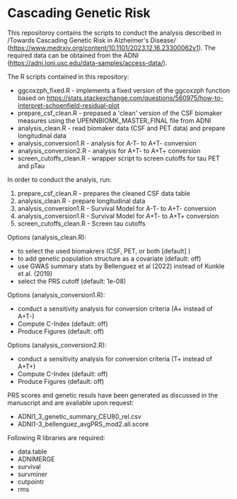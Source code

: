 # Cascading Genetic Risk

This repositoroy contains the scripts to conduct the analysis described in /Towards Cascading Genetic Risk in Alzheimer's Disease/ (https://www.medrxiv.org/content/10.1101/2023.12.16.23300062v1). The required data can be obtained from the ADNI (https://adni.loni.usc.edu/data-samples/access-data/).

The R scripts contained in this repository:
* ggcoxzph_fixed.R - implements a fixed version of the ggcoxzph function based on  https://stats.stackexchange.com/questions/560975/how-to-interpret-schoenfield-residual-plot
* prepare_csf_clean.R - prepased a 'clean' version of the CSF biomaker measures using the UPENNBIOMK_MASTER_FINAL file from ADNI
* analysis_clean.R - read biomaker data (CSF and PET data) and prepare longitudinal data
* analysis_conversion1.R - analysis for A-T- to A+T- conversion
* analysis_conversion2.R - analysis for A+T- to A+T+ conversion
* screen_cutoffs_clean.R - wrapper script to screen cutoffs for tau PET and pTau

In order to conduct the analyis, run:
1. prepare_csf_clean.R - prepares the cleaned CSF data table
2. analysis_clean.R    - prepare longitudinal data
3. analysis_conversion1.R - Survival Model for A-T- to A+T- conversion
4. analysis_conversion1.R - Survival Model for A+T- to A+T+ conversion
5. screen_cutoffs_clean.R - Screen tau cutoffs 

Options (analysis_clean.R):
* to select the used biomakrers (CSF, PET, or both [default] )
* to add genetic population structure as a covariate (default: off)
* use GWAS summary stats by Bellenguez et al (2022) instead of Kunkle et al. (2019)
* select the PRS cutoff (default: 1e-08)

Options (analysis_conversion1.R):
* conduct a sensitivity analysis for conversion criteria (A+ instead of A+T-)
* Compute C-Index (default: off)
* Produce Figures (default: off)

Options (analysis_conversion2.R):
* conduct a sensitivity analysis for conversion criteria (T+ instead of A+T+)
* Compute C-Index (default: off)
* Produce Figures (default: off)

PRS scores and genetic resuls have been generated as discussed in the manuscript and are available upon request:
* ADNI1_3_genetic_summary_CEU80_rel.csv
* ADNI1-3_bellenguez_avgPRS_mod2.all.score

Following R libraries are required:
* data.table
* ADNIMERGE
* survival
* survminer
* cutpointr
* rms
